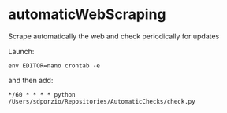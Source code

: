 # automaticWebScraping
Scrape automatically the web and check periodically for updates

Launch:

    env EDITOR=nano crontab -e

and then add:

    */60 * * * * python /Users/sdporzio/Repositories/AutomaticChecks/check.py
